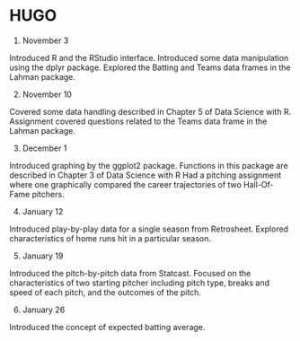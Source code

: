 # HUGO
 
1.  November 3

Introduced R and the RStudio interface.  Introduced some data manipulation using the dplyr package.  Explored the 
Batting and Teams data frames in the Lahman package.

2.  November 10

Covered some  data handling described in Chapter 5 of Data Science with R.  Assignment covered questions
related to the Teams data frame in the Lahman package.

3.  December 1

Introduced graphing by the ggplot2 package.  Functions in this package are described in Chapter 3 of Data Science with R
Had a pitching assignment where one graphically compared the career trajectories of two Hall-Of-Fame pitchers.

4.  January 12

Introduced play-by-play data for a single season from Retrosheet.  Explored characteristics of home runs hit in a particular
season.

5.  January 19

Introduced the pitch-by-pitch data from Statcast.  Focused on the characteristics of two starting pitcher including
pitch type, breaks and speed of each pitch, and the outcomes of the pitch.

6.  January 26

Introduced the concept of expected batting average.